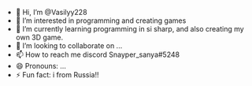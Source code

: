 - 👋 Hi, I’m @Vasilyy228
- 👀 I’m interested in programming and creating games
- 🌱 I’m currently learning programming in si sharp, and also creating my own 3D game.
- 💞️ I’m looking to collaborate on ...
- 📫 How to reach me discord Snayper_sanya#5248
- 😄 Pronouns: ...
- ⚡ Fun fact: i from Russia!!

<!---
Vasilyy228/Vasilyy228 is a ✨ special ✨ repository because its `README.md` (this file) appears on your GitHub profile.
You can click the Preview link to take a look at your changes.
--->
